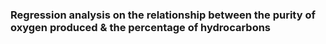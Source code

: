 ### Regression analysis on the relationship between the purity of oxygen produced & the percentage of hydrocarbons

